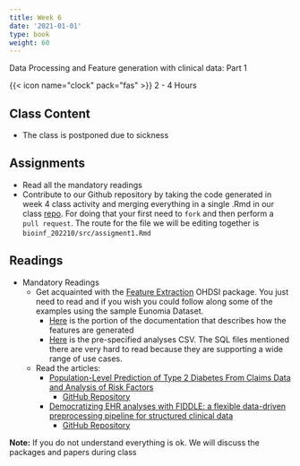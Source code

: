 ```yaml
---
title: Week 6
date: '2021-01-01'
type: book
weight: 60
---
```


Data Processing and Feature generation with clinical data: Part 1

<!--more-->

{{< icon name="clock" pack="fas" >}} 2 - 4 Hours

## Class Content

- The class is postponed due to sickness

## Assignments

- Read all the mandatory readings
- Contribute to our Github repository by taking the code generated in week 4 class activity and merging everything in a single .Rmd in our class [repo](https://github.com/jdposada/bioinf_202210). For doing that your first need to `fork` and then perform a `pull request`. The route for the file we will be editing together is `bioinf_202210/src/assigment1.Rmd`


## Readings

- Mandatory Readings
    - Get acquainted with the [Feature Extraction](https://ohdsi.github.io/FeatureExtraction/articles/UsingFeatureExtraction.html) OHDSI package. You just need to read and if you wish you could follow along some of the examples using the sample Eunomia Dataset. 
        - [Here](https://ohdsi.github.io/FeatureExtraction/reference/createCovariateSettings.html) is the portion of the documentation that describes how the features are generated
        - [Here](https://github.com/OHDSI/FeatureExtraction/blob/main/inst/csv/PrespecAnalyses.csv) is the pre-specified analyses CSV. The SQL files mentioned there are very hard to read because they are supporting a wide range of use cases. 
    - Read the articles:
        - [Population-Level Prediction of Type 2 Diabetes From Claims Data and Analysis of Risk Factors](https://people.csail.mit.edu/dsontag/papers/RazavianEtAl_BigData15.pdf)
            - [GitHub Repository](https://github.com/clinicalml/omop-learn)
        - [Democratizing EHR analyses with FIDDLE: a flexible data-driven preprocessing pipeline for structured clinical data](https://academic.oup.com/jamia/article/27/12/1921/5920826?login=false)
            - [GitHub Repository](https://github.com/MLD3/FIDDLE)

**Note:** If you do not understand everything is ok. We will discuss the packages and papers during class



